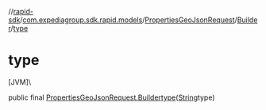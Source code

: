 //[rapid-sdk](../../../../index.md)/[com.expediagroup.sdk.rapid.models](../../index.md)/[PropertiesGeoJsonRequest](../index.md)/[Builder](index.md)/[type](type.md)

# type

[JVM]\

public final [PropertiesGeoJsonRequest.Builder](index.md)[type](type.md)([String](https://docs.oracle.com/javase/8/docs/api/java/lang/String.html)type)
